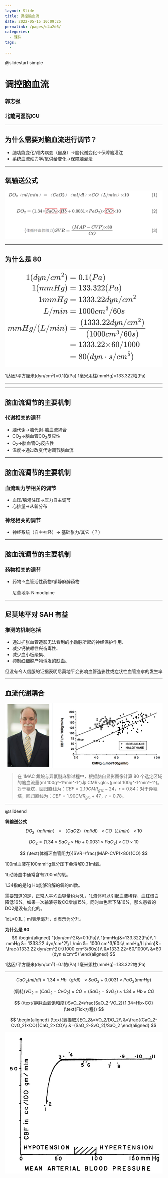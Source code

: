 ```yaml
---
layout: Slide
title: 调控脑血流
date: 2022-05-15 10:09:25
permalink: /pages/d4a2d6/
categories: 
  - 课件
tags: 
  - 
---
```






@slidestart simple



# 调控脑血流

### 郭志强

### 北戴河医院ICU

---

## 为什么需要对脑血流进行调节？

- 脑功能变化/颅内病变（自身）→脑代谢变化→保障脑灌注
- 系统血流动力学/氧供给变化→保障脑灌法

---

## 氧输送公式

![image-20220516063359419](/img/upload/202205160634601.png)

---

## 为什么是 80

![image-20220516062848484](/img/upload/202205160628829.png)

1达因/平方厘米(dyn/cm²)=0.1帕(Pa)
1毫米汞柱(mmHg)=133.322帕(Pa)

---





---

## 脑血流调节的主要机制

### 代谢相关的调节

- 脑代谢→脑代谢-脑血流耦合
- CO<sub>2</sub>→脑血管CO<sub>2</sub>反应性
- O<sub>2</sub>→脑血管O<sub>2</sub>反应性
- 温度→通过改变代谢调节脑血流

---

## 脑血流调节的主要机制

### 血流动力学相关的调节

- 血压/脑灌注压→压力自主调节
- 心排量→从新分布

### 神经相关的调节

- 神经系统（自主神经）→ 基础张力/其它（？）

---

## 脑血流调节的主要机制

### 药物相关的调节

- 药物→血管活性药物/镇静麻醉药物  

    尼莫地平 Nimodipine

---

## 尼莫地平对 SAH 有益

### 推测的机制包括

- 通过扩张血管造影无法看到的小动脉所起的神经保护作用、
- 减少钙依赖性兴奋毒性、
- 减少血小板聚集、
- 抑制红细胞产物诱发的缺血。

但没有令人信服的证据表明尼莫地平会影响血管造影性或症状性血管痉挛的发生率

---

## 血流代谢耦合

![image-20220515093113746](/img/image-20220515093113746-16525782766406.png)

> 在 1MAC 氟烷与异氟醚麻醉过程中，根据脑自显影图像计算 80 个选定区域的脑血流量(ml 100g^-1^min^-1^)与 CMR~glc~(μmol 100g^-1^min^-1^)。对于氟烷，回归直线为：$CBF=2.19 CMR_{g1c}-24，r=0.84$；对于异氟烷，回归直线为：$CBF=1.90 CMR_{glc}+47，r=0.78$。

---



@slideend

**氧输送公式**
$$
DO_2（ml/min）=（CaO2）（ml/dl）×CO（L/min）×10
$$

$$
DO_2=(1.34×SaO_2×Hb+0.0031×PaO_2)×CO×10
$$

$$
(\text{体循环血管阻力})SVR=\frac{(MAP-CVP)×80}{CO}
$$

100ml血液在100mmHg氧分压下会溶解0.31ml氧。

1L动脉血中通常含有200ml的氧。

1.34指的是1g Hb能够溶解的氧的ml数。

需要知道的是，正常人平均血容量约为5L，1L液体可以引起血液稀释，血红蛋白降低16%。如果一次输液导致CO增加15%，同时血色素下降16%，那么患者的DO2是没有变化的。

1dL=0.1L；ml表示毫升，dl表示为分升。

**为什么是 80**
$$
\begin{aligned}
1(dyn/cm^2)&=0.1(Pa)\\
1(mmHg)&=133.322(Pa)\\
1 mmHg &= 1333.22 dyn/cm^2\\
L/min &= 1000 cm^3/60s\\
mmHg/(L/min)&= \frac{(1333.22 dyn/cm^2)}{(1000 cm^3/60s)}\\
&=1333.22×60/1000\\
&=80 (dyn·s/cm^5)
\end{aligned}
$$

1达因/平方厘米(dyn/cm²)=0.1帕(Pa)
1毫米汞柱(mmHg)=133.322帕(Pa)

---

$$
CaO_2(ml/dl)=1.34×Hb（g/dl）×SaO_2+0.0031×PaO_2(mmHg)
$$

$$
(\text{氧耗})VO_2=(CaO_2-CvO_2)×CO=(SaO_2-SvO_2)×1.34×Hb×CO
$$

$$
(\text{静脉血氧饱和度})SvO_2=\frac{SaO_2-VO_2}{1.34×Hb×CO}(\text{Fick方程})
$$

$$
\begin{aligned}
(\text{氧摄取})EO_2&=VO_2/DO_2\\
&=\frac{(CaO_2-CvO_2)×CO}{CaO_2×CO}\\
&=(SaO_2-SvO_2)/SaO_2
\end{aligned}
$$



![image-20220518072426458](assets.01.调控脑血流/image-20220518072426458.png)
